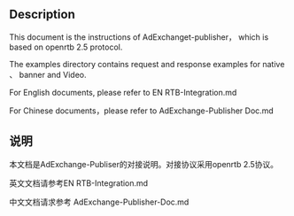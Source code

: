 ## Description
This document is the instructions of AdExchanget-publisher， which is based on openrtb 2.5 protocol.

The examples directory contains request and response examples for native 、 banner and Video.

For English documents, please refer to EN RTB-Integration.md

For Chinese documents，please refer to AdExchange-Publisher Doc.md

## 说明
本文档是AdExchange-Publiser的对接说明。对接协议采用openrtb 2.5协议。

英文文档请参考EN RTB-Integration.md

中文文档请求参考 AdExchange-Publisher-Doc.md
